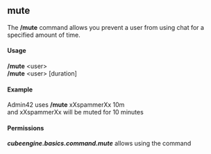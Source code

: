 ## mute ##
The **/mute** command allows you prevent a user from using chat for a specified amount of time.  


#### Usage ####
**/mute** <user\>  
**/mute** <user\> [duration]

#### Example ####
Admin42 uses **/mute** xXspammerXx 10m  
and xXspammerXx will be muted for 10 minutes

#### Permissions ####
***cubeengine.basics.command.mute*** allows using the command
